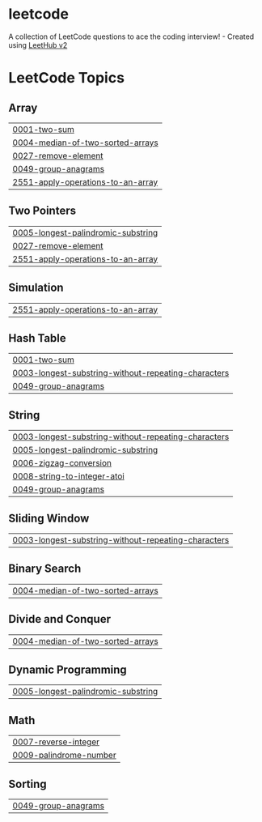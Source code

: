 # leetcode
A collection of LeetCode questions to ace the coding interview! - Created using [LeetHub v2](https://github.com/arunbhardwaj/LeetHub-2.0)

<!---LeetCode Topics Start-->
# LeetCode Topics
## Array
|  |
| ------- |
| [0001-two-sum](https://github.com/fmiyahira/leetcode/tree/master/0001-two-sum) |
| [0004-median-of-two-sorted-arrays](https://github.com/fmiyahira/leetcode/tree/master/0004-median-of-two-sorted-arrays) |
| [0027-remove-element](https://github.com/fmiyahira/leetcode/tree/master/0027-remove-element) |
| [0049-group-anagrams](https://github.com/fmiyahira/leetcode/tree/master/0049-group-anagrams) |
| [2551-apply-operations-to-an-array](https://github.com/fmiyahira/leetcode/tree/master/2551-apply-operations-to-an-array) |
## Two Pointers
|  |
| ------- |
| [0005-longest-palindromic-substring](https://github.com/fmiyahira/leetcode/tree/master/0005-longest-palindromic-substring) |
| [0027-remove-element](https://github.com/fmiyahira/leetcode/tree/master/0027-remove-element) |
| [2551-apply-operations-to-an-array](https://github.com/fmiyahira/leetcode/tree/master/2551-apply-operations-to-an-array) |
## Simulation
|  |
| ------- |
| [2551-apply-operations-to-an-array](https://github.com/fmiyahira/leetcode/tree/master/2551-apply-operations-to-an-array) |
## Hash Table
|  |
| ------- |
| [0001-two-sum](https://github.com/fmiyahira/leetcode/tree/master/0001-two-sum) |
| [0003-longest-substring-without-repeating-characters](https://github.com/fmiyahira/leetcode/tree/master/0003-longest-substring-without-repeating-characters) |
| [0049-group-anagrams](https://github.com/fmiyahira/leetcode/tree/master/0049-group-anagrams) |
## String
|  |
| ------- |
| [0003-longest-substring-without-repeating-characters](https://github.com/fmiyahira/leetcode/tree/master/0003-longest-substring-without-repeating-characters) |
| [0005-longest-palindromic-substring](https://github.com/fmiyahira/leetcode/tree/master/0005-longest-palindromic-substring) |
| [0006-zigzag-conversion](https://github.com/fmiyahira/leetcode/tree/master/0006-zigzag-conversion) |
| [0008-string-to-integer-atoi](https://github.com/fmiyahira/leetcode/tree/master/0008-string-to-integer-atoi) |
| [0049-group-anagrams](https://github.com/fmiyahira/leetcode/tree/master/0049-group-anagrams) |
## Sliding Window
|  |
| ------- |
| [0003-longest-substring-without-repeating-characters](https://github.com/fmiyahira/leetcode/tree/master/0003-longest-substring-without-repeating-characters) |
## Binary Search
|  |
| ------- |
| [0004-median-of-two-sorted-arrays](https://github.com/fmiyahira/leetcode/tree/master/0004-median-of-two-sorted-arrays) |
## Divide and Conquer
|  |
| ------- |
| [0004-median-of-two-sorted-arrays](https://github.com/fmiyahira/leetcode/tree/master/0004-median-of-two-sorted-arrays) |
## Dynamic Programming
|  |
| ------- |
| [0005-longest-palindromic-substring](https://github.com/fmiyahira/leetcode/tree/master/0005-longest-palindromic-substring) |
## Math
|  |
| ------- |
| [0007-reverse-integer](https://github.com/fmiyahira/leetcode/tree/master/0007-reverse-integer) |
| [0009-palindrome-number](https://github.com/fmiyahira/leetcode/tree/master/0009-palindrome-number) |
## Sorting
|  |
| ------- |
| [0049-group-anagrams](https://github.com/fmiyahira/leetcode/tree/master/0049-group-anagrams) |
<!---LeetCode Topics End-->